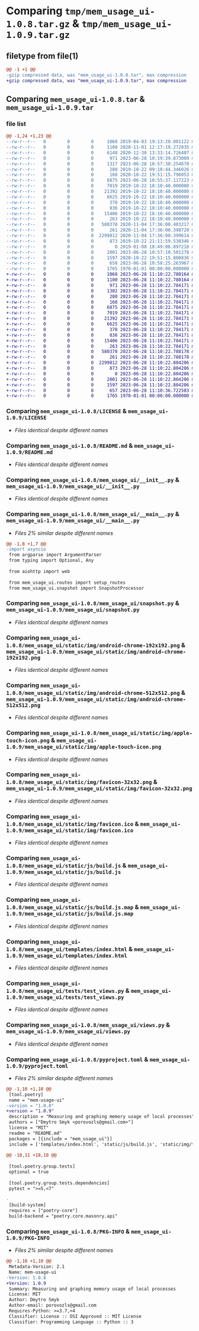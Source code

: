 # Comparing `tmp/mem_usage_ui-1.0.8.tar.gz` & `tmp/mem_usage_ui-1.0.9.tar.gz`

## filetype from file(1)

```diff
@@ -1 +1 @@
-gzip compressed data, was "mem_usage_ui-1.0.8.tar", max compression
+gzip compressed data, was "mem_usage_ui-1.0.9.tar", max compression
```

## Comparing `mem_usage_ui-1.0.8.tar` & `mem_usage_ui-1.0.9.tar`

### file list

```diff
@@ -1,24 +1,23 @@
--rw-r--r--   0        0        0     1068 2019-04-03 19:13:20.001122 mem_usage_ui-1.0.8/LICENSE
--rw-r--r--   0        0        0     1100 2020-11-01 12:17:19.272035 mem_usage_ui-1.0.8/README.md
--rw-r--r--   0        0        0     6148 2020-12-30 13:33:14.726407 mem_usage_ui-1.0.8/mem_usage_ui/.DS_Store
--rw-r--r--   0        0        0      971 2023-06-28 10:19:39.873009 mem_usage_ui-1.0.8/mem_usage_ui/__init__.py
--rw-r--r--   0        0        0     1317 2023-06-28 10:57:30.254670 mem_usage_ui-1.0.8/mem_usage_ui/__main__.py
--rw-r--r--   0        0        0      280 2019-10-22 09:18:44.346026 mem_usage_ui-1.0.8/mem_usage_ui/routes.py
--rw-r--r--   0        0        0      168 2020-10-22 19:51:15.796053 mem_usage_ui-1.0.8/mem_usage_ui/settings.py
--rw-r--r--   0        0        0     6875 2023-06-28 10:55:37.117223 mem_usage_ui-1.0.8/mem_usage_ui/snapshot.py
--rw-r--r--   0        0        0     7019 2019-10-22 18:10:40.000000 mem_usage_ui-1.0.8/mem_usage_ui/static/img/android-chrome-192x192.png
--rw-r--r--   0        0        0    21392 2019-10-22 18:10:40.000000 mem_usage_ui-1.0.8/mem_usage_ui/static/img/android-chrome-512x512.png
--rw-r--r--   0        0        0     6625 2019-10-22 18:10:40.000000 mem_usage_ui-1.0.8/mem_usage_ui/static/img/apple-touch-icon.png
--rw-r--r--   0        0        0      370 2019-10-22 18:10:40.000000 mem_usage_ui-1.0.8/mem_usage_ui/static/img/favicon-16x16.png
--rw-r--r--   0        0        0      836 2019-10-22 18:10:40.000000 mem_usage_ui-1.0.8/mem_usage_ui/static/img/favicon-32x32.png
--rw-r--r--   0        0        0    15406 2019-10-22 18:10:40.000000 mem_usage_ui-1.0.8/mem_usage_ui/static/img/favicon.ico
--rw-r--r--   0        0        0      263 2019-10-22 18:10:40.000000 mem_usage_ui-1.0.8/mem_usage_ui/static/img/site.webmanifest
--rw-r--r--   0        0        0   580378 2020-11-04 17:36:00.403217 mem_usage_ui-1.0.8/mem_usage_ui/static/js/build.js
--rw-r--r--   0        0        0      261 2020-11-04 17:36:00.398720 mem_usage_ui-1.0.8/mem_usage_ui/static/js/build.js.LICENSE.txt
--rw-r--r--   0        0        0  2299812 2020-11-04 17:36:00.399614 mem_usage_ui-1.0.8/mem_usage_ui/static/js/build.js.map
--rw-r--r--   0        0        0      873 2019-10-22 21:11:59.530346 mem_usage_ui-1.0.8/mem_usage_ui/templates/index.html
--rw-r--r--   0        0        0        0 2019-01-08 18:49:06.897218 mem_usage_ui-1.0.8/mem_usage_ui/tests/__init__.py
--rw-r--r--   0        0        0     2001 2023-06-28 10:57:10.501278 mem_usage_ui-1.0.8/mem_usage_ui/tests/test_views.py
--rw-r--r--   0        0        0     1597 2020-10-22 19:51:15.800836 mem_usage_ui-1.0.8/mem_usage_ui/views.py
--rw-r--r--   0        0        0      658 2023-06-28 10:58:25.263967 mem_usage_ui-1.0.8/pyproject.toml
--rw-r--r--   0        0        0     1765 1970-01-01 00:00:00.000000 mem_usage_ui-1.0.8/PKG-INFO
+-rw-r--r--   0        0        0     1068 2023-06-28 11:10:22.780164 mem_usage_ui-1.0.9/LICENSE
+-rw-r--r--   0        0        0     1100 2023-06-28 11:10:22.780164 mem_usage_ui-1.0.9/README.md
+-rw-r--r--   0        0        0      971 2023-06-28 11:10:22.784171 mem_usage_ui-1.0.9/mem_usage_ui/__init__.py
+-rw-r--r--   0        0        0     1302 2023-06-28 11:10:22.784171 mem_usage_ui-1.0.9/mem_usage_ui/__main__.py
+-rw-r--r--   0        0        0      280 2023-06-28 11:10:22.784171 mem_usage_ui-1.0.9/mem_usage_ui/routes.py
+-rw-r--r--   0        0        0      168 2023-06-28 11:10:22.784171 mem_usage_ui-1.0.9/mem_usage_ui/settings.py
+-rw-r--r--   0        0        0     6875 2023-06-28 11:10:22.784171 mem_usage_ui-1.0.9/mem_usage_ui/snapshot.py
+-rw-r--r--   0        0        0     7019 2023-06-28 11:10:22.784171 mem_usage_ui-1.0.9/mem_usage_ui/static/img/android-chrome-192x192.png
+-rw-r--r--   0        0        0    21392 2023-06-28 11:10:22.784171 mem_usage_ui-1.0.9/mem_usage_ui/static/img/android-chrome-512x512.png
+-rw-r--r--   0        0        0     6625 2023-06-28 11:10:22.784171 mem_usage_ui-1.0.9/mem_usage_ui/static/img/apple-touch-icon.png
+-rw-r--r--   0        0        0      370 2023-06-28 11:10:22.784171 mem_usage_ui-1.0.9/mem_usage_ui/static/img/favicon-16x16.png
+-rw-r--r--   0        0        0      836 2023-06-28 11:10:22.784171 mem_usage_ui-1.0.9/mem_usage_ui/static/img/favicon-32x32.png
+-rw-r--r--   0        0        0    15406 2023-06-28 11:10:22.784171 mem_usage_ui-1.0.9/mem_usage_ui/static/img/favicon.ico
+-rw-r--r--   0        0        0      263 2023-06-28 11:10:22.784171 mem_usage_ui-1.0.9/mem_usage_ui/static/img/site.webmanifest
+-rw-r--r--   0        0        0   580378 2023-06-28 11:10:22.788178 mem_usage_ui-1.0.9/mem_usage_ui/static/js/build.js
+-rw-r--r--   0        0        0      261 2023-06-28 11:10:22.788178 mem_usage_ui-1.0.9/mem_usage_ui/static/js/build.js.LICENSE.txt
+-rw-r--r--   0        0        0  2299812 2023-06-28 11:10:22.804206 mem_usage_ui-1.0.9/mem_usage_ui/static/js/build.js.map
+-rw-r--r--   0        0        0      873 2023-06-28 11:10:22.804206 mem_usage_ui-1.0.9/mem_usage_ui/templates/index.html
+-rw-r--r--   0        0        0        0 2023-06-28 11:10:22.804206 mem_usage_ui-1.0.9/mem_usage_ui/tests/__init__.py
+-rw-r--r--   0        0        0     2001 2023-06-28 11:10:22.804206 mem_usage_ui-1.0.9/mem_usage_ui/tests/test_views.py
+-rw-r--r--   0        0        0     1597 2023-06-28 11:10:22.804206 mem_usage_ui-1.0.9/mem_usage_ui/views.py
+-rw-r--r--   0        0        0      657 2023-06-28 11:10:36.722583 mem_usage_ui-1.0.9/pyproject.toml
+-rw-r--r--   0        0        0     1765 1970-01-01 00:00:00.000000 mem_usage_ui-1.0.9/PKG-INFO
```

### Comparing `mem_usage_ui-1.0.8/LICENSE` & `mem_usage_ui-1.0.9/LICENSE`

 * *Files identical despite different names*

### Comparing `mem_usage_ui-1.0.8/README.md` & `mem_usage_ui-1.0.9/README.md`

 * *Files identical despite different names*

### Comparing `mem_usage_ui-1.0.8/mem_usage_ui/__init__.py` & `mem_usage_ui-1.0.9/mem_usage_ui/__init__.py`

 * *Files identical despite different names*

### Comparing `mem_usage_ui-1.0.8/mem_usage_ui/__main__.py` & `mem_usage_ui-1.0.9/mem_usage_ui/__main__.py`

 * *Files 2% similar despite different names*

```diff
@@ -1,8 +1,7 @@
-import asyncio
 from argparse import ArgumentParser
 from typing import Optional, Any
 
 from aiohttp import web
 
 from mem_usage_ui.routes import setup_routes
 from mem_usage_ui.snapshot import SnapshotProcessor
```

### Comparing `mem_usage_ui-1.0.8/mem_usage_ui/snapshot.py` & `mem_usage_ui-1.0.9/mem_usage_ui/snapshot.py`

 * *Files identical despite different names*

### Comparing `mem_usage_ui-1.0.8/mem_usage_ui/static/img/android-chrome-192x192.png` & `mem_usage_ui-1.0.9/mem_usage_ui/static/img/android-chrome-192x192.png`

 * *Files identical despite different names*

### Comparing `mem_usage_ui-1.0.8/mem_usage_ui/static/img/android-chrome-512x512.png` & `mem_usage_ui-1.0.9/mem_usage_ui/static/img/android-chrome-512x512.png`

 * *Files identical despite different names*

### Comparing `mem_usage_ui-1.0.8/mem_usage_ui/static/img/apple-touch-icon.png` & `mem_usage_ui-1.0.9/mem_usage_ui/static/img/apple-touch-icon.png`

 * *Files identical despite different names*

### Comparing `mem_usage_ui-1.0.8/mem_usage_ui/static/img/favicon-32x32.png` & `mem_usage_ui-1.0.9/mem_usage_ui/static/img/favicon-32x32.png`

 * *Files identical despite different names*

### Comparing `mem_usage_ui-1.0.8/mem_usage_ui/static/img/favicon.ico` & `mem_usage_ui-1.0.9/mem_usage_ui/static/img/favicon.ico`

 * *Files identical despite different names*

### Comparing `mem_usage_ui-1.0.8/mem_usage_ui/static/js/build.js` & `mem_usage_ui-1.0.9/mem_usage_ui/static/js/build.js`

 * *Files identical despite different names*

### Comparing `mem_usage_ui-1.0.8/mem_usage_ui/static/js/build.js.map` & `mem_usage_ui-1.0.9/mem_usage_ui/static/js/build.js.map`

 * *Files identical despite different names*

### Comparing `mem_usage_ui-1.0.8/mem_usage_ui/templates/index.html` & `mem_usage_ui-1.0.9/mem_usage_ui/templates/index.html`

 * *Files identical despite different names*

### Comparing `mem_usage_ui-1.0.8/mem_usage_ui/tests/test_views.py` & `mem_usage_ui-1.0.9/mem_usage_ui/tests/test_views.py`

 * *Files identical despite different names*

### Comparing `mem_usage_ui-1.0.8/mem_usage_ui/views.py` & `mem_usage_ui-1.0.9/mem_usage_ui/views.py`

 * *Files identical despite different names*

### Comparing `mem_usage_ui-1.0.8/pyproject.toml` & `mem_usage_ui-1.0.9/pyproject.toml`

 * *Files 2% similar despite different names*

```diff
@@ -1,10 +1,10 @@
 [tool.poetry]
 name = "mem-usage-ui"
-version = "1.0.8"
+version = "1.0.9"
 description = "Measuring and graphing memory usage of local processes"
 authors = ["Dmytro Smyk <porovozls@gmail.com>"]
 license = "MIT"
 readme = "README.md"
 packages = [{include = "mem_usage_ui"}]
 include = ['templates/index.html', 'static/js/build.js', 'static/img/*']
 
@@ -18,11 +18,10 @@
 
 [tool.poetry.group.tests]
 optional = true
 
 [tool.poetry.group.tests.dependencies]
 pytest = ">=5,<7"
 
-
 [build-system]
 requires = ["poetry-core"]
 build-backend = "poetry.core.masonry.api"
```

### Comparing `mem_usage_ui-1.0.8/PKG-INFO` & `mem_usage_ui-1.0.9/PKG-INFO`

 * *Files 2% similar despite different names*

```diff
@@ -1,10 +1,10 @@
 Metadata-Version: 2.1
 Name: mem-usage-ui
-Version: 1.0.8
+Version: 1.0.9
 Summary: Measuring and graphing memory usage of local processes
 License: MIT
 Author: Dmytro Smyk
 Author-email: porovozls@gmail.com
 Requires-Python: >=3.7,<4
 Classifier: License :: OSI Approved :: MIT License
 Classifier: Programming Language :: Python :: 3
```


